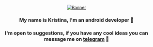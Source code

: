 <p align="center">
  <a href="https://www.edisonlee55.com"><img src="https://i.giphy.com/media/3o7bug2wkdhpf7kbFS/giphy.webp" alt="Banner"></a>
</p>

### <div align="center"> My name is Kristina, I'm an android developer 🐾 </div> 
### <div align="center"> I'm open to suggestions, if you have any cool ideas you can message me on [telegram](https://t.me/kos_kaaA) 🐾</div> 

